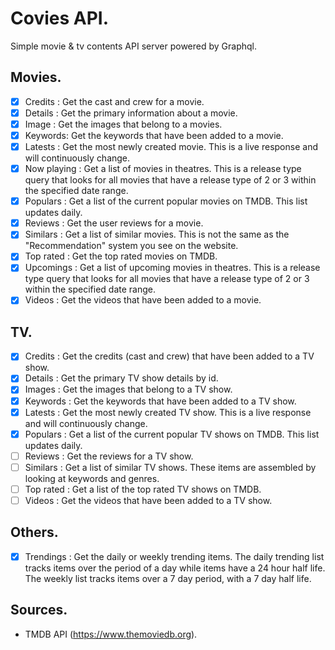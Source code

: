 # Covies API.

Simple movie & tv contents API server powered by Graphql.

## Movies.

- [x] Credits : Get the cast and crew for a movie.
- [x] Details : Get the primary information about a movie.
- [x] Image : Get the images that belong to a movies.
- [x] Keywords: Get the keywords that have been added to a movie.
- [x] Latests : Get the most newly created movie. This is a live response and will continuously change.
- [x] Now playing : Get a list of movies in theatres. This is a release type query that looks for all movies that have a release type of 2 or 3 within the specified date range.
- [x] Populars : Get a list of the current popular movies on TMDB. This list updates daily.
- [x] Reviews : Get the user reviews for a movie.
- [x] Similars : Get a list of similar movies. This is not the same as the "Recommendation" system you see on the website.
- [x] Top rated : Get the top rated movies on TMDB.
- [x] Upcomings : Get a list of upcoming movies in theatres. This is a release type query that looks for all movies that have a release type of 2 or 3 within the specified date range.
- [x] Videos : Get the videos that have been added to a movie.

## TV.

- [x] Credits : Get the credits (cast and crew) that have been added to a TV show.
- [x] Details : Get the primary TV show details by id.
- [x] Images : Get the images that belong to a TV show.
- [x] Keywords : Get the keywords that have been added to a TV show.
- [x] Latests : Get the most newly created TV show. This is a live response and will continuously change.
- [x] Populars : Get a list of the current popular TV shows on TMDB. This list updates daily.
- [ ] Reviews : Get the reviews for a TV show.
- [ ] Similars : Get a list of similar TV shows. These items are assembled by looking at keywords and genres.
- [ ] Top rated : Get a list of the top rated TV shows on TMDB.
- [ ] Videos : Get the videos that have been added to a TV show.

## Others.

- [x] Trendings : Get the daily or weekly trending items. The daily trending list tracks items over the period of a day while items have a 24 hour half life. The weekly list tracks items over a 7 day period, with a 7 day half life.

## Sources.

- TMDB API (https://www.themoviedb.org).
